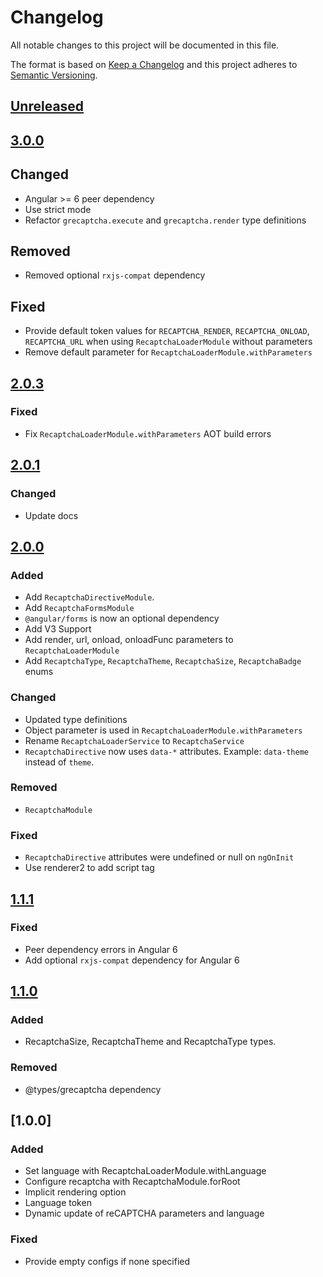 # Changelog

All notable changes to this project will be documented in this file.

The format is based on [Keep a Changelog](https://keepachangelog.com/en/1.0.0/)
and this project adheres to [Semantic Versioning](https://semver.org/spec/v2.0.0.html).

## [Unreleased]

## [3.0.0]

## Changed

- Angular >= 6 peer dependency
- Use strict mode
- Refactor `grecaptcha.execute` and `grecaptcha.render` type definitions

## Removed

- Removed optional `rxjs-compat` dependency

## Fixed

- Provide default token values for `RECAPTCHA_RENDER`, `RECAPTCHA_ONLOAD`, `RECAPTCHA_URL` when using `RecaptchaLoaderModule` without parameters
- Remove default parameter for `RecaptchaLoaderModule.withParameters`

## [2.0.3]

### Fixed

- Fix `RecaptchaLoaderModule.withParameters` AOT build errors

## [2.0.1]

### Changed

- Update docs

## [2.0.0]

### Added

- Add `RecaptchaDirectiveModule`. 
- Add `RecaptchaFormsModule`
- `@angular/forms` is now an optional dependency
- Add V3 Support
- Add render, url, onload, onloadFunc parameters to `RecaptchaLoaderModule`
- Add `RecaptchaType`, `RecaptchaTheme`, `RecaptchaSize`, `RecaptchaBadge` enums

### Changed

- Updated type definitions
- Object parameter is used in `RecaptchaLoaderModule.withParameters`
- Rename `RecaptchaLoaderService` to `RecaptchaService`
- `RecaptchaDirective` now uses `data-*` attributes. Example: `data-theme` instead of `theme`.

### Removed

- `RecaptchaModule`

### Fixed

- `RecaptchaDirective` attributes were undefined or null on `ngOnInit`
- Use renderer2 to add script tag

## [1.1.1]

### Fixed

- Peer dependency errors in Angular 6
- Add optional `rxjs-compat` dependency for Angular 6

## [1.1.0]

### Added

- RecaptchaSize, RecaptchaTheme and RecaptchaType types.

### Removed

- @types/grecaptcha dependency

## [1.0.0]

### Added

- Set language with RecaptchaLoaderModule.withLanguage
- Configure recaptcha with RecaptchaModule.forRoot
- Implicit rendering option
- Language token
- Dynamic update of reCAPTCHA parameters and language

### Fixed

- Provide empty configs if none specified

[Unreleased]: https://github.com/Spaier/spaier-ng-recaptcha/compare/3.0.0...HEAD
[3.0.0]: https://github.com/Spaier/spaier-ng-recaptcha/compare/2.0.3...3.0.0
[2.0.3]: https://github.com/Spaier/spaier-ng-recaptcha/compare/2.0.1...2.0.3
[2.0.1]: https://github.com/Spaier/spaier-ng-recaptcha/compare/2.0.0...2.0.1
[2.0.0]: https://github.com/Spaier/spaier-ng-recaptcha/compare/1.1.0...2.0.0
[1.1.1]: https://github.com/Spaier/spaier-ng-recaptcha/compare/1.0.0...1.1.0
[1.1.0]: https://github.com/Spaier/spaier-ng-recaptcha/compare/1.0.0...1.1.0
